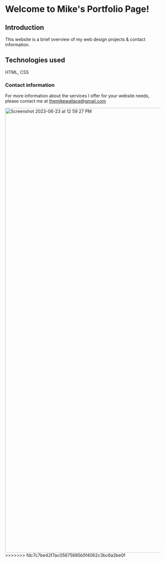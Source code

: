 # Welcome to Mike's Portfolio Page! #

## Introduction ##

This website is a brief overview of my web design projects & contact information.  

## Technologies used ##

HTML, CSS

### Contact information ###

For more information about the services I offer for your website needs, please contact me at themikewallace@gmail.com


<img width="1434" alt="Screenshot 2023-06-23 at 12 59 27 PM" src="https://github.com/MikeWentForth/portfolio/assets/132107748/1b46184f-5d8e-47bf-8bc1-801bf31916e0">
>>>>>>> fdc7c7be42f7ac05675685b5f4062c3bc6a3be0f
